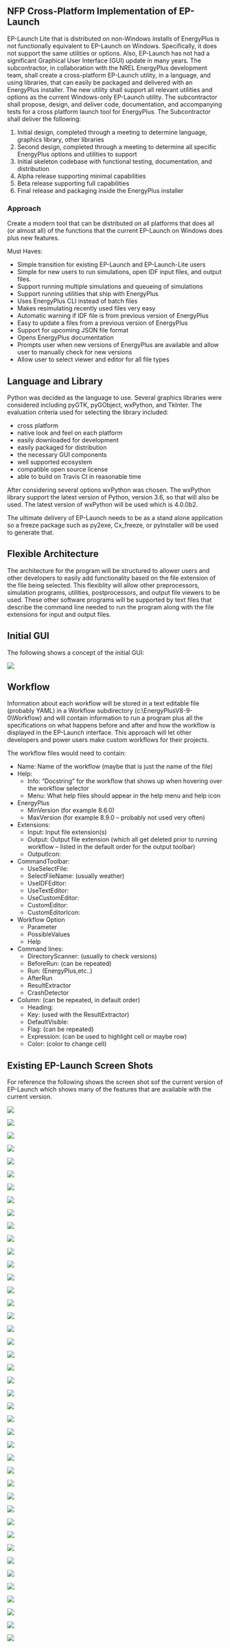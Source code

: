 
## NFP Cross-Platform Implementation of EP-Launch

EP-Launch Lite that is distributed on non-Windows installs of EnergyPlus is not functionally equivalent to EP-Launch on Windows. Specifically, it does not support the same utilities or options. Also, EP-Launch has not had a significant Graphical User Interface (GUI) update in many years. The subcontractor, in collaboration with the NREL EnergyPlus development team, shall create a cross-platform EP-Launch utility, in a language, and using libraries, that can easily be packaged and delivered with an EnergyPlus installer. The new utility shall support all relevant utilities and options as the current Windows-only EP-Launch utility. The subcontractor shall propose, design, and deliver code, documentation, and accompanying tests for a cross platform launch tool for EnergyPlus.
The Subcontractor shall deliver the following:

1. Initial design, completed through a meeting to determine language, graphics library, other libraries
2. Second design, completed through a meeting to determine all specific EnergyPlus options and utilities to support
3. Initial skeleton codebase with functional testing, documentation, and distribution
4. Alpha release supporting minimal capabilities
5. Beta release supporting full capabilities
6. Final release and packaging inside the EnergyPlus installer

### Approach

Create a modern tool that can be distributed on all platforms that does all (or almost all) of the functions that the current EP-Launch on Windows does plus new features. 

Must Haves:

- Simple transition for existing EP-Launch and EP-Launch-Lite users
- Simple for new users to run simulations, open IDF input files, and output files.
- Support running multiple simulations and queueing of simulations
- Support running utilities that ship with EnergyPlus
- Uses EnergyPlus CLI instead of batch files
- Makes resimulating recently used files very easy
- Automatic warning if IDF file is from previous version of EnergyPlus
- Easy to update a files from a previous version of EnergyPlus
- Support for upcoming JSON file format
- Opens EnergyPlus documentation
- Prompts user when new versions of EnergyPlus are available and allow user to manually check for new versions
- Allow user to select viewer and editor for all file types

## Language and Library

Python was decided as the language to use. Several graphics libraries were considered including pyGTK, pyGObject, wxPython, and TkInter. The evaluation criteria used for selecting the library included:

- cross platform
- native look and feel on each platform
- easily downloaded for development
- easily packaged for distribution
- the necessary GUI components 
- well supported ecosystem
- compatible open source license
- able to build on Travis CI in reasonable time

After considering several options wxPython was chosen. The wxPython library support the latest version of Python, version 3.6, so that will also be used. The latest version of wxPython will be used which is 4.0.0b2.

The ultimate delivery of EP-Launch needs to be as a stand alone application so a freeze package such as py2exe, Cx_freeze, or pyInstaller will be used to generate that.

## Flexible Architecture 

The architecture for the program will be structured to allower users and other developers to easily add functionality based on the file extension of the file being selected. This flexiblity will allow other preprocessors, simulation programs, utilities, postprocessors, and output file viewers to be used. These other software programs will be supported by text files that describe the command line needed to run the program along with the file extensions for input and output files.

## Initial GUI

The following shows a concept of the initial GUI:

![](./images/Sketch_of_eplaunch_GUI_concept.PNG)

## Workflow

Information about each workflow will be stored in a text editable file (probably YAML) in a Workflow subdirectory (c:\EnergyPlusV8-9-0\Workflow) and will contain information to run a program plus all the specifications on what happens before and after and how the workflow is displayed in the EP-Launch interface. This approach will let other developers and power users make custom workflows for their projects.

The workflow files would need to contain:

- Name: Name of the workflow (maybe that is just the name of the file)
- Help: 
  + Info: <string> “Docstring” for the workflow that shows up when hovering over the workflow selector
  + Menu: <names of files> What help files should appear in the help menu and help icon
- EnergyPlus
  + MinVersion <version string> (for example 8.6.0)
  + MaxVersion <version string> (for example 8.9.0 – probably not used very often)
- Extensions: 
  + Input: <strings> Input file extension(s)
  + Output: <strings> Output file extension (which all get deleted prior to running workflow – listed in the default order for the output toolbar)
  + OutputIcon:<filepath>
- CommandToolbar:
  + UseSelectFile: <Boolean>
  + SelectFileName: <string> (usually weather)
  + UseIDFEditor:<Boolean>
  + UseTextEditor:<Boolean>
  + UseCustomEditor:<Boolean>
  + CustomEditor: <file path>
  + CustomEditorIcon: <filepath>
- Workflow Option
  + Parameter <string>
  + PossibleValues <strings>
  + Help <string>
- Command lines:
  + DirectoryScanner: <command line with optional parameters> (usually to check versions)
  + BeforeRun: <command line with optional parameters> (can be repeated)
  + Run: <command line with optional parameters> (EnergyPlus,etc..)
  + AfterRun <command line with optional parameters>
  + ResultExtractor <command line with optional parameters>
  + CrashDetector <command line with optional parameters>
- Column: (can be repeated, in default order)
  + Heading: <string>
  + Key:<string> (used with the ResultExtractor)
  + DefaultVisible: <boolean> 
  + Flag: (can be repeated)
  + Expression: <string or logical expression> (can be used to highlight cell or maybe row)
  + Color: <string> (color to change cell)







## Existing EP-Launch Screen Shots

For reference the following shows the screen shot sof the current version of EP-Launch which shows many of the features that are available with the current version.

![](./images/EP-Launch-01.PNG)

![](./images/EP-Launch-01b.PNG)

![](./images/EP-Launch-01c.PNG)

![](./images/EP-Launch-02.PNG)

![](./images/EP-Launch-02b.PNG)

![](./images/EP-Launch-02c.PNG)

![](./images/EP-Launch-02d.PNG)

![](./images/EP-Launch-02e.PNG)

![](./images/EP-Launch-02f.PNG)

![](./images/EP-Launch-02g.PNG)

![](./images/EP-Launch-03.PNG)

![](./images/EP-Launch-04a.PNG)

![](./images/EP-Launch-04b.PNG)

![](./images/EP-Launch-04c.PNG)

![](./images/EP-Launch-04d.PNG)

![](./images/EP-Launch-04e.PNG)

![](./images/EP-Launch-04f.PNG)

![](./images/EP-Launch-04g.PNG)

![](./images/EP-Launch-04h.PNG)

![](./images/EP-Launch-04i.PNG)

![](./images/EP-Launch-04j.PNG)

![](./images/EP-Launch-06a.PNG)

![](./images/EP-Launch-06b.PNG)

![](./images/EP-Launch-06c.PNG)

![](./images/EP-Launch-06d.PNG)

![](./images/EP-Launch-07.PNG)

![](./images/EP-Launch-08.PNG)

![](./images/EP-Launch-09a.PNG)

![](./images/EP-Launch-09b.PNG)

![](./images/EP-Launch-09c.PNG)

![](./images/EP-Launch-09d.PNG)

![](./images/EP-Launch-09e.PNG)

![](./images/EP-Launch-09f.PNG)

![](./images/EP-Launch-09g.PNG)

![](./images/EP-Launch-09h.PNG)

![](./images/EP-Launch-09i.PNG)

![](./images/EP-Launch-09j.PNG)

![](./images/EP-Launch-09k.PNG)

![](./images/EP-Launch-09l.PNG)

![](./images/EP-Launch-09m.PNG)

![](./images/EP-Launch-09n.PNG)

![](./images/EP-Launch-10.PNG)



